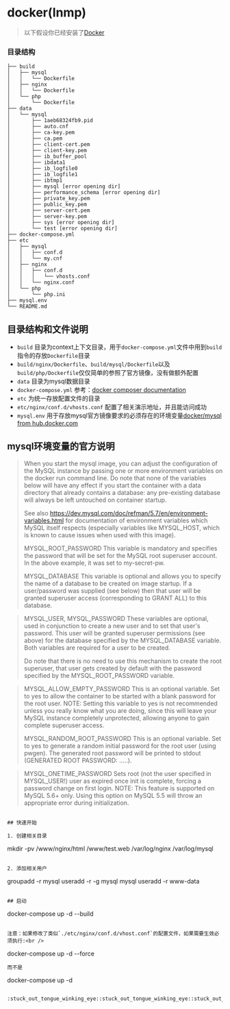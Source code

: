 # docker(lnmp)
> 以下假设你已经安装了[Docker](https://www.docker.com/)
### 目录结构
```
├── build
│   ├── mysql
│   │   └── Dockerfile
│   ├── nginx
│   │   └── Dockerfile
│   └── php
│       └── Dockerfile
├── data
│   └── mysql
│       ├── 1aeb68324fb9.pid
│       ├── auto.cnf
│       ├── ca-key.pem
│       ├── ca.pem
│       ├── client-cert.pem
│       ├── client-key.pem
│       ├── ib_buffer_pool
│       ├── ibdata1
│       ├── ib_logfile0
│       ├── ib_logfile1
│       ├── ibtmp1
│       ├── mysql [error opening dir]
│       ├── performance_schema [error opening dir]
│       ├── private_key.pem
│       ├── public_key.pem
│       ├── server-cert.pem
│       ├── server-key.pem
│       ├── sys [error opening dir]
│       └── test [error opening dir]
├── docker-compose.yml
├── etc
│   ├── mysql
│   │   ├── conf.d
│   │   └── my.cnf
│   ├── nginx
│   │   ├── conf.d
│   │   │   └── vhosts.conf
│   │   └── nginx.conf
│   └── php
│       └── php.ini
├── mysql.env
└── README.md
```
## 目录结构和文件说明
* `build` 目录为context上下文目录，用于`docker-compose.yml`文件中用到`build`指令的存放`Dockerfile`目录
* `build/nginx/Dockerfile`、`build/mysql/Dockerfile`以及`build/php/Dockerfile`仅仅简单的参照了官方镜像，没有做额外配置
* `data` 目录为mysql数据目录
* `docker-compose.yml` 参考：[docker composer documentation](https://docs.docker.com/compose/compose-file)
* `etc` 为统一存放配置文件的目录
* `etc/nginx/conf.d/vhosts.conf` 配置了相关演示地址，并且能访问成功
* `mysql.env` 用于存放mysql官方镜像要求的必须存在的环境变量[docker/mysql from hub.docker.com](https://hub.docker.com/_/mysql)

## mysql环境变量的官方说明

> When you start the mysql image, you can adjust the configuration of the MySQL instance by passing one or more environment variables on the docker run command line. Do note that none of the variables below will have any effect if you start the container with a data directory that already contains a database: any pre-existing database will always be left untouched on container startup.
>
> See also https://dev.mysql.com/doc/refman/5.7/en/environment-variables.html for documentation of environment variables which MySQL itself respects (especially variables like MYSQL_HOST, which is known to cause issues when used with this image).
>
> MYSQL_ROOT_PASSWORD
> This variable is mandatory and specifies the password that will be set for the MySQL root superuser account. In the above example, it was set to my-secret-pw.
>
> MYSQL_DATABASE
> This variable is optional and allows you to specify the name of a database to be created on image startup. If a user/password was supplied (see below) then that user will be granted superuser access (corresponding to GRANT ALL) to this database.

> MYSQL_USER, MYSQL_PASSWORD
> These variables are optional, used in conjunction to create a new user and to set that user's password. This user will be granted superuser permissions (see above) for the database specified by the MYSQL_DATABASE variable. Both variables are required for a user to be created.
> 
> Do note that there is no need to use this mechanism to create the root superuser, that user gets created by default with the password specified by the MYSQL_ROOT_PASSWORD variable.

> MYSQL_ALLOW_EMPTY_PASSWORD
> This is an optional variable. Set to yes to allow the container to be started with a blank password for the root user. NOTE: Setting this variable to yes is not recommended unless you really know what you are doing, since this will leave your MySQL instance completely unprotected, allowing anyone to gain complete superuser access.
>
> MYSQL_RANDOM_ROOT_PASSWORD
> This is an optional variable. Set to yes to generate a random initial password for the root user (using pwgen). The generated root password will be printed to stdout (GENERATED ROOT PASSWORD: .....).

> MYSQL_ONETIME_PASSWORD
> Sets root (not the user specified in MYSQL_USER!) user as expired once init is complete, forcing a password change on first login. NOTE: This feature is supported on MySQL 5.6+ only. Using this option on MySQL 5.5 will throw an appropriate error during initialization.
```

## 快速开始

1. 创建相关目录
```
mkdir -pv /www/nginx/html /www/test.web /var/log/nginx /var/log/mysql
```

2. 添加相关用户
```
groupadd -r mysql
useradd -r -g mysql mysql
useradd -r www-data
```

## 启动
```
docker-compose up -d --build
```

注意：如果修改了类似`./etc/nginx/conf.d/vhost.conf`的配置文件，如果需要生效必须执行:<br />

```
docker-compose up -d --force
```
而不是
```
docker-compose up -d
```

:stuck_out_tongue_winking_eye::stuck_out_tongue_winking_eye::stuck_out_tongue_winking_eye::stuck_out_tongue_winking_eye::stuck_out_tongue_winking_eye::stuck_out_tongue_winking_eye::stuck_out_tongue_winking_eye::stuck_out_tongue_winking_eye::stuck_out_tongue_winking_eye::stuck_out_tongue_winking_eye::stuck_out_tongue_winking_eye::stuck_out_tongue_winking_eye::stuck_out_tongue_winking_eye::stuck_out_tongue_winking_eye::stuck_out_tongue_winking_eye::stuck_out_tongue_winking_eye::stuck_out_tongue_winking_eye:
